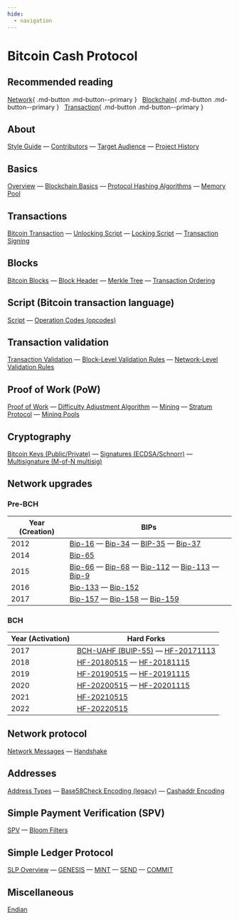 ```yaml
---
hide:
  - navigation
---
```


# Bitcoin Cash Protocol

## Recommended reading

[Network](protocol/network/messages){ .md-button .md-button--primary }&nbsp;&nbsp;&nbsp;[Blockchain](protocol/blockchain){ .md-button .md-button--primary }&nbsp;&nbsp;&nbsp;[Transaction](protocol/blockchain/transaction){ .md-button .md-button--primary }

## About
[Style Guide](/style-guide) — [Contributors](/contributors) — [Target Audience](/target-audience) — [Project History](/project-history)

## Basics
[Overview](/protocol/overview) — [Blockchain Basics](/protocol/blockchain) — [Protocol Hashing Algorithms](/protocol/blockchain/hash) — [Memory Pool](/protocol/blockchain/memory-pool)

## Transactions
[Bitcoin Transaction](/protocol/blockchain/transaction) — [Unlocking Script](/protocol/blockchain/transaction/unlocking-script) — [Locking Script](/protocol/blockchain/transaction/locking-script) — [Transaction Signing](/protocol/blockchain/transaction/transaction-signing)

## Blocks
[Bitcoin Blocks](/protocol/blockchain/block) —
[Block Header](/protocol/blockchain/block/block-header) — [Merkle Tree](/protocol/blockchain/block/merkle-tree) — [Transaction Ordering](/protocol/blockchain/block/transaction-ordering)

## Script (Bitcoin transaction language)
[Script](/protocol/blockchain/script) — [Operation Codes (opcodes)](/protocol/blockchain/script#operation-codes-opcodes)

## Transaction validation
[Transaction Validation](/protocol/blockchain/transaction-validation) —
[Block-Level Validation Rules](/protocol/blockchain/transaction-validation/block-level-validation-rules) — [Network-Level Validation Rules](/protocol/blockchain/transaction-validation/network-level-validation-rules)

## Proof of Work (PoW)
[Proof of Work](/protocol/blockchain/proof-of-work) — [Difficulty Adjustment Algorithm](/protocol/blockchain/proof-of-work/difficulty-adjustment-algorithm) — [Mining](/protocol/blockchain/proof-of-work/mining) — [Stratum Protocol](/mining/stratum-protocol) — [Mining Pools](/mining/mining-pools)

## Cryptography
[Bitcoin Keys (Public/Private)](/protocol/blockchain/cryptography/keys) — [Signatures (ECDSA/Schnorr)](/protocol/blockchain/cryptography/signatures) — [Multisignature (M-of-N multisig)](/protocol/blockchain/cryptography/multisignature)

## Network upgrades

### Pre-BCH

| Year (Creation) | BIPs |
|------|-------|
| 2012 | [Bip-16](/protocol/forks/bip-0016) — [Bip-34](/protocol/forks/bip-0034) — [BIP-35](/protocol/forks/bip-0035) — [Bip-37](/protocol/forks/bip-0037) |
| 2014 | [Bip-65](/protocol/forks/bip-0065) |
| 2015 | [Bip-66](/protocol/forks/bip-0066) — [Bip-68](/protocol/forks/bip-0068) — [Bip-112](/protocol/forks/bip-0112) — [Bip-113](/protocol/forks/bip-0113) — [Bip-9](/protocol/forks/bip-0009) |
| 2016 | [Bip-133](/protocol/forks/bip-0133) — [Bip-152](/protocol/forks/bip-0152) |
| 2017 | [Bip-157](/protocol/forks/bip-0157) — [Bip-158](/protocol/forks/bip-0158) — [Bip-159](/protocol/forks/bip-0159) |

### BCH
| Year (Activation) | Hard Forks |
|------|---------------|
| 2017 | [BCH-UAHF (BUIP-55)](/protocol/forks/bch-uahf) — [HF-20171113](/protocol/forks/hf-20171113) |
| 2018 | [HF-20180515](/protocol/forks/hf-20180515) — [HF-20181115](/protocol/forks/hf-20181115) |
| 2019 | [HF-20190515](/protocol/forks/hf-20190515) — [HF-20191115](/protocol/forks/hf-20191115) |
| 2020 | [HF-20200515](/protocol/forks/hf-20200515) — [HF-20201115](/protocol/forks/hf-20201115) |
| 2021 | [HF-20210515](/protocol/forks/hf-20210515) |
| 2022 | [HF-20220515](/protocol/forks/hf-20220515) |

## Network protocol
[Network Messages](/protocol/network/messages) — [Handshake](/protocol/network/node-handshake)

## Addresses
[Address Types](/protocol/blockchain/addresses) — [Base58Check Encoding (legacy)](/protocol/blockchain/encoding/base58check) — [Cashaddr Encoding](/protocol/blockchain/encoding/cashaddr)

## Simple Payment Verification (SPV)
[SPV](/protocol/spv) — [Bloom Filters](/protocol/spv/bloom-filter)

## Simple Ledger Protocol
[SLP Overview](/protocol/slp) — [GENESIS](/protocol/slp/genesis) — [MINT](/protocol/slp/mint) — [SEND](/protocol/slp/send) — [COMMIT](/protocol/slp/commit)

## Miscellaneous
[Endian](/protocol/misc/endian)
